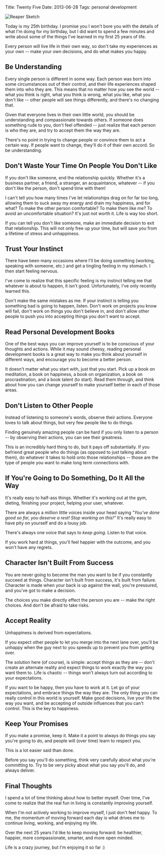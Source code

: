 Title: Twenty Five
Date: 2013-06-28
Tags: personal development


![Reaper Sketch][]


Today is my 25th birthday.  I promise you I won't bore you with the details of
what I'm doing for my birthday, but I did want to spend a few minutes and write
about some of the things I've learned in my first 25 years of life.

Every person will live life in their own way, so don't take my experiences as
your own -- make your own decisions, and do what makes you happy.


## Be Understanding

Every single person is different in some way. Each person was born into some
circumstances out of their control, and their life experiences shaped them into
who they are.  This means that no matter how *you* see the world -- what you
think is right, what you think is wrong, what you like, what you don't like --
other people will see things differently, and there's no changing that.

Given that everyone lives in their own little world, you should be understanding
and compassionate towards others.  If someone does something rude to you, don't
feel offended -- just realize that each person is who they are, and try to
accept them the way they are.

There's no point in trying to change people or convince them to act a certain
way.  If people want to change, they'll do it of their own accord.  So be
understanding.


## Don't Waste Your Time On People You Don't Like

If you don't like someone, end the relationship quickly.  Whether it's a
business partner, a friend, a stranger, an acquaintance, whatever -- if you
don't like the person, don't spend time with them!

I can't tell you how many times I've let relationships drag on for far too long,
allowing them to suck away my energy and drain my happiness, and for what?  To
make the other person comfortable?  To make them like me?  To avoid an
uncomfortable situation?  It's just not worth it.  Life is way too short.

If you can tell you don't like someone, make an immediate decision to exit that
relationship.  This will not only free up your time, but will save you from a
lifetime of stress and unhappiness.


## Trust Your Instinct

There have been many occasions where I'll be doing something (working, speaking
with someone, etc.) and get a tingling feeling in my stomach.  I then start
feeling nervous.

I've come to realize that this specific feeling is my instinct telling me that
whatever is about to happen, it isn't good.  Unfortunately, I've only recently
learned this.

Don't make the same mistakes as me.  If your instinct is telling you something
bad is going to happen, listen.  Don't work on projects you know will fail,
don't work on things you don't believe in, and don't allow other people to push
you into accepting things you don't want to accept.


## Read Personal Development Books

One of the best ways you can improve yourself is to be conscious of your
thoughts and actions.  While it may sound cheesy, reading personal development
books is a great way to make you think about yourself in different ways, and
encourage you to become a better person.

It doesn't matter what you start with, just that you start.  Pick up a book on
meditation, a book on happiness, a book on organization, a book on
procrastination, and a book talent (to start).  Read them through, and think
about how you can change yourself to make yourself better in each of those
areas.


## Don't Listen to Other People

Instead of listening to someone's words, observe their actions.  Everyone loves
to talk about things, but very few people like to do things.

Finding genuinely amazing people can be hard if you only listen to a person --
by observing their actions, you can see their greatness.

This is an incredibly hard thing to do, but it pays off substantially.  If you
befriend great people who do things (as opposed to just talking about them), do
whatever it takes to hold onto those relationships -- those are the type of
people you want to make long term connections with.


## If You're Going to Do Something, Do It All the Way

It's really easy to half-ass things.  Whether it's working out at the gym,
dieting, finishing your project, helping your user, whatever.

There are always a million little voices inside your head saying *"You've done
good so far, you deserve a rest!  Stop working on this!"*  It's really easy to
have pity on yourself and do a lousy job.

There's always one voice that says to *keep going*.  Listen to that voice.

If you work hard at things, you'll feel happier with the outcome, and you won't
have any regrets.


## Character Isn't Built From Success

You are never going to become the man you want to be if you constantly succeed
at things.  Character isn't built from success, it's built from failure.
Character is made when your back is up against the wall, you're pressured, and
you've got to make a decision.

The choices you make directly effect the person you are -- make the right
choices.  And don't be afraid to take risks.


## Accept Reality

Unhappiness is derived from expectations.

If you expect other people to let you merge into the next lane over, you'll be
unhappy when the guy next to you speeds up to prevent you from getting over.

The solution here (of course), is simple: accept things as they are -- don't
create an alternate reality and expect things to work exactly the way you want
them to.  Life is chaotic -- things won't always turn out according to your
expectations.

If you want to be happy, then you have to work at it.  Let go of your
expectations, and embrace things the way they are.  The only thing you can
really control in this world is yourself.  Make good decisions, live your life
the way you want, and be accepting of outside influences that you can't control.
This is the key to happiness.


## Keep Your Promises

If you make a promise, keep it.  Make it a point to always do things you say
you're going to do, and people will (over time) learn to respect you.

This is a lot easier said than done.

Before you say you'll do something, think very carefully about what you're
committing to.  Try to be very picky about what you say you'll do, and always
deliver.


## Final Thoughts

I spend a lot of time thinking about how to better myself.  Over time, I've come
to realize that the real fun in living is constantly improving yourself.

When I'm not actively working to improve myself, I just don't feel happy.  To
me, the momentum of moving forward each day is what drives me to continue
living, working, and enjoying my life.

Over the next 25 years I'd like to keep moving forward: be healthier, happier,
more compassionate, smarter, and more open minded.

Life is a crazy journey, but I'm enjoying it so far :)


  [Reaper Sketch]: |filename|/images/2013/reaper-sketch.jpg "Reaper Sketch"
